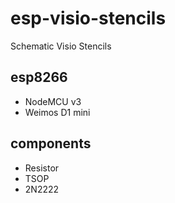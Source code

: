# esp-visio-stencils
Schematic Visio Stencils

## esp8266
- NodeMCU v3
- Weimos D1 mini

## components
- Resistor
- TSOP
- 2N2222
